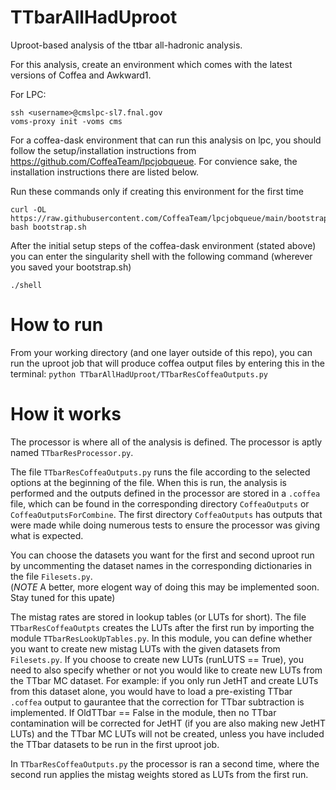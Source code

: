 # TTbarAllHadUproot
Uproot-based analysis of the ttbar all-hadronic analysis.

For this analysis, create an environment which comes with the latest versions of Coffea and Awkward1.

For LPC:
``` 
ssh <username>@cmslpc-sl7.fnal.gov 
voms-proxy init -voms cms
```

For a coffea-dask environment that can run this analysis on lpc, you should follow the setup/installation instructions from https://github.com/CoffeaTeam/lpcjobqueue.  For convience sake, the installation instructions there are listed below.  

Run these commands only if creating this environment for the first time
```
curl -OL https://raw.githubusercontent.com/CoffeaTeam/lpcjobqueue/main/bootstrap.sh
bash bootstrap.sh
```

After the initial setup steps of the coffea-dask environment (stated above) you can enter the singularity shell with the following command (wherever you saved your bootstrap.sh)
```
./shell
```

# How to run
From your working directory (and one layer outside of this repo), you can run the uproot job that will produce coffea output files by entering this in the terminal: 
```python TTbarAllHadUproot/TTbarResCoffeaOutputs.py```

# How it works
The processor is where all of the analysis is defined.  The processor is aptly named `TTbarResProcessor.py`.  

The file `TTbarResCoffeaOutputs.py` runs the file according to the selected options at the beginning of the file.  When this is run, the analysis is performed and the outputs defined in the processor are stored in a `.coffea` file, which can be found in the corresponding directory `CoffeaOutputs` or `CoffeaOutputsForCombine`.  The first directory `CoffeaOutputs` has outputs that were made while doing numerous tests to ensure the processor was giving what is expected.

You can choose the datasets you want for the first and second uproot run by uncommenting the dataset names in the corresponding dictionaries in the file `Filesets.py`.  
(*NOTE* A better, more elogent way of doing this may be implemented soon.  Stay tuned for this upate)

The mistag rates are stored in lookup tables (or LUTs for short).  The file `TTbarResCoffeaOutpts` creates the LUTs after the first run by importing the module `TTbarResLookUpTables.py`.  In this module, you can define whether you want to create new mistag LUTs with the given datasets from `Filesets.py`.  If you choose to create new LUTs (runLUTS == True), you need to also specify whether or not you would like to create new LUTs from the TTbar MC dataset.  For example: if you only run JetHT and create LUTs from this dataset alone, you would have to load a pre-existing TTbar `.coffea` output to gaurantee that the correction for TTbar subtraction is implemented.  If OldTTbar == False in the module, then no TTbar contamination will be corrected for JetHT (if you are also making new JetHT LUTs) and the TTbar MC LUTs will not be created, unless you have included the TTbar datasets to be run in the first uproot job.

In `TTbarResCoffeaOutputs.py` the processor is ran a second time, where the second run applies the mistag weights stored as LUTs from the first run.  
